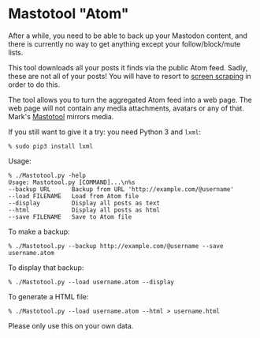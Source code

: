# Mastotool "Atom"

After a while, you need to be able to back up your Mastodon content,
and there is currently no way to get anything except your
follow/block/mute lists.

This tool downloads all your posts it finds via the public Atom feed.
Sadly, these are not all of your posts! You will have to resort to
[screen scraping](https://mdhughes.tech/mastotool/) in order to do
this.

The tool allows you to turn the aggregated Atom feed into a web page.
The web page will not contain any media attachments, avatars or any of
that. Mark's [Mastotool](https://mdhughes.tech/mastotool/) mirrors
media.

If you still want to give it a try: you need Python 3 and `lxml`:

```
% sudo pip3 install lxml
```

Usage:

```
% ./Mastotool.py -help
Usage: Mastotool.py [COMMAND]...\n%s
--backup URL      Backup from URL 'http://example.com/@username'
--load FILENAME   Load from Atom file
--display         Display all posts as text
--html            Display all posts as html
--save FILENAME   Save to Atom file
```

To make a backup:

```
% ./Mastotool.py --backup http://example.com/@username --save username.atom
```

To display that backup:

```
% ./Mastotool.py --load username.atom --display
```

To generate a HTML file:

```
% ./Mastotool.py --load username.atom --html > username.html
```

Please only use this on your own data.
